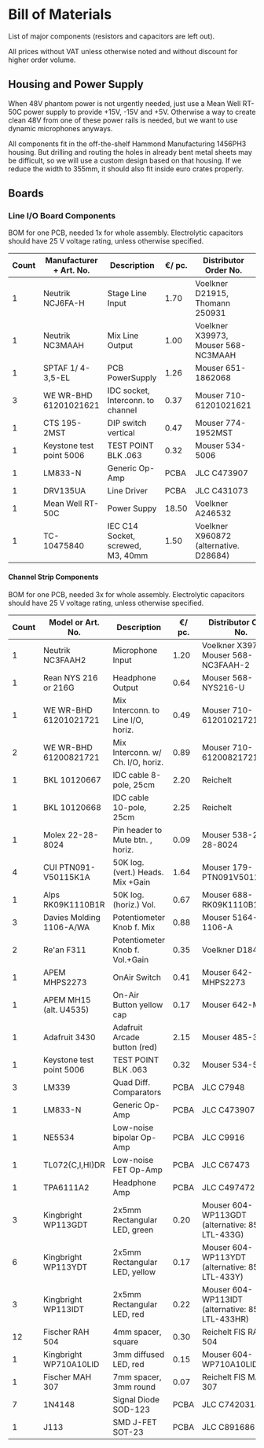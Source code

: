 # Bill of Materials

List of major components (resistors and capacitors are left out).

All prices without VAT unless otherwise noted and without discount for higher order volume.

## Housing and Power Supply

When 48V phantom power is not urgently needed, just use a Mean Well RT-50C power supply to provide +15V, -15V and +5V.
Otherwise a way to create clean 48V from one of these power rails is needed, but we want to use dynamic microphones anyways.

All components fit in the off-the-shelf Hammond Manufacturing 1456PH3 housing.
But drilling and routing the holes in already bent metal sheets may be difficult, so we will use a custom design based on that housing.
If we reduce the width to 355mm, it should also fit inside euro crates properly.

## Boards

### Line I/O Board Components
BOM for one PCB, needed 1x for whole assembly.
Electrolytic capacitors should have 25 V voltage rating, unless otherwise specified.

| Count | Manufacturer + Art. No.   | Description                       | €/ pc.| Distributor Order No.
|-------|---------------------------|-----------------------------------|-------|----------------------
| 1     | Neutrik NCJ6FA-H          | Stage Line Input                  | 1.70  | Voelkner D21915, Thomann 250931
| 1     | Neutrik NC3MAAH           | Mix Line Output                   | 1.00  | Voelkner X39973, Mouser 568-NC3MAAH
| 1     | SPTAF 1/ 4-3,5-EL         | PCB PowerSupply                   | 1.26  | Mouser 651-1862068
| 3     | WE WR-BHD 61201021621     | IDC socket, Interconn. to channel | 0.37  | Mouser 710-61201021621
| 1     | CTS 195-2MST              | DIP switch vertical               | 0.47  | Mouser 774-1952MST
| 1     | Keystone test point 5006  | TEST POINT BLK .063               | 0.32  | Mouser 534-5006
| 1     | LM833-N                   | Generic Op-Amp                    | PCBA  | JLC C473907
| 1     | DRV135UA                  | Line Driver                       | PCBA  | JLC C431073
| 1     | Mean Well RT-50C          | Power Suppy                       | 18.50 | Voelkner A246532
| 1     | TC-10475840               | IEC C14 Socket, screwed, M3, 40mm | 1.50  | Voelkner X960872 (alternative. D28684)


#### Channel Strip Components
BOM for one PCB, needed 3x for whole assembly.
Electrolytic capacitors should have 25 V voltage rating, unless otherwise specified.

| Count | Model or Art. No.         | Description                       | €/ pc.| Distributor Order No.
|-------|---------------------------|-----------------------------------|-------|----------------------
| 1     | Neutrik NC3FAAH2          | Microphone Input                  | 1.20  | Voelkner X39703, Mouser 568-NC3FAAH-2
| 1     | Rean NYS 216 or 216G      | Headphone Output                  | 0.64  | Mouser 568-NYS216-U
| 1     | WE WR-BHD 61201021721     | Mix Interconn. to Line I/O, horiz.| 0.49  | Mouser 710-61201021721
| 2     | WE WR-BHD 61200821721     | Mix Interconn. w/ Ch. I/O, horiz. | 0.89  | Mouser 710-61200821721
| 1     | BKL 10120667              | IDC cable 8-pole, 25cm            | 2.20  | Reichelt
| 1     | BKL 10120668              | IDC cable 10-pole, 25cm           | 2.25  | Reichelt
| 1     | Molex 22-28-8024          | Pin header to Mute btn. , horiz.  | 0.09  | Mouser 538-22-28-8024
| 4     | CUI PTN091-V50115K1A      | 50K log. (vert.) Heads. Mix +Gain | 1.64  | Mouser 179-PTN091V50115K1A
| 1     | Alps RK09K1110B1R         | 50K log. (horiz.) Vol.            | 0.67  | Mouser 688-RK09K1110B1R
| 3     | Davies Molding 1106-A/WA  | Potentiometer Knob f. Mix         | 0.88  | Mouser 5164-1106-A
| 2     | Re'an F311                | Potentiometer Knob f. Vol.+Gain   | 0.35  | Voelkner D18429
| 1     | APEM MHPS2273             | OnAir Switch                      | 0.41  | Mouser 642-MHPS2273
| 1     | APEM MH15 (alt. U4535)    | On-Air Button yellow cap          | 0.17  | Mouser 642-MH12
| 1     | Adafruit 3430             | Adafruit Arcade button (red)      | 2.15  | Mouser 485-3430
| 1     | Keystone test point 5006  | TEST POINT BLK .063               | 0.32  | Mouser 534-5006
| 3     | LM339                     | Quad Diff. Comparators            | PCBA  | JLC C7948
| 1     | LM833-N                   | Generic Op-Amp                    | PCBA  | JLC C473907
| 1     | NE5534                    | Low-noise bipolar Op-Amp          | PCBA  | JLC C9916
| 1     | TL072{C,I,HI}DR           | Low-noise FET Op-Amp              | PCBA  | JLC C67473
| 1     | TPA6111A2                 | Headphone Amp                     | PCBA  | JLC C497472
| 3     | Kingbright WP113GDT       | 2x5mm Rectangular LED, green      | 0.20  | Mouser 604-WP113GDT (alternative: 859-LTL-433G)
| 6     | Kingbright WP113YDT       | 2x5mm Rectangular LED, yellow     | 0.17  | Mouser 604-WP113YDT (alternative: 859-LTL-433Y)
| 3     | Kingbright WP113IDT       | 2x5mm Rectangular LED, red        | 0.22  | Mouser 604-WP113IDT (alternative: 859-LTL-433HR)
| 12    | Fischer RAH 504           | 4mm spacer, square                | 0.30  | Reichelt FIS RAH 504
| 1     | Kingbright WP710A10LID    | 3mm diffused LED, red             | 0.15  | Mouser 604-WP710A10LID
| 1     | Fischer MAH 307           | 7mm spacer, 3mm round             | 0.07  | Reichelt FIS MAH 307
| 7     | 1N4148                    | Signal Diode SOD-123              | PCBA  | JLC C7420318
| 1     | J113                      | SMD J-FET SOT-23                  | PCBA  | JLC C891686
